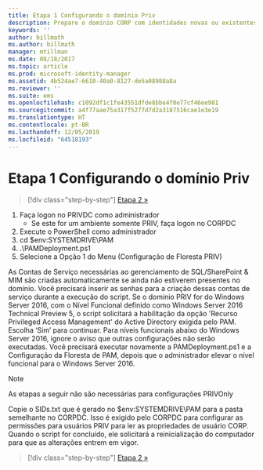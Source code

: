```yaml
---
title: Etapa 1 Configurando o domínio Priv
description: Prepare o domínio CORP com identidades novas ou existentes para serem gerenciadas pelo Privileged Identity Manager usando scripts
keywords: ''
author: billmath
ms.author: billmath
manager: mtillman
ms.date: 08/18/2017
ms.topic: article
ms.prod: microsoft-identity-manager
ms.assetid: 4b524ae7-6610-40a0-8127-de5a08988a8a
ms.reviewer: ''
ms.suite: ems
ms.openlocfilehash: c1092df1c1fe43551dfde8bbe4f0e77cf46ee981
ms.sourcegitcommit: a4f77aae75a317f5277d7d2a3187516cae1e3e19
ms.translationtype: HT
ms.contentlocale: pt-BR
ms.lasthandoff: 12/05/2019
ms.locfileid: "64518193"
---
```

# <a name="step-1-configuring-the-priv-domain"></a>Etapa 1 Configurando o domínio Priv

> [!div class="step-by-step"]
> [Etapa 2 »](sp1-step2-configuring-corp-domain.md)

1. Faça logon no PRIVDC como administrador
   * Se este for um ambiente somente PRIV, faça logon no CORPDC
2. Execute o PowerShell como administrador
3. cd $env:SYSTEMDRIVE\PAM
4. .\PAMDeployment.ps1
5. Selecione a Opção 1 do Menu (Configuração de Floresta PRIV)


As Contas de Serviço necessárias ao gerenciamento de SQL/SharePoint & MIM são criadas automaticamente se ainda não estiverem presentes no domínio. Você precisará inserir as senhas para a criação dessas contas de serviço durante a execução do script.
Se o domínio PRIV for do Windows Server 2016, com o Nível Funcional definido como Windows Server 2016 Technical Preview 5, o script solicitará a habilitação da opção 'Recurso Privileged Access Management' do Active Directory exigida pelo PAM. Escolha ‘Sim’ para continuar.
Para níveis funcionais abaixo do Windows Server 2016, ignore o aviso que outras configurações não serão executadas. Você precisará executar novamente a PAMDeployment.ps1 e a Configuração da Floresta de PAM, depois que o administrador elevar o nível funcional para o Windows Server 2016.

>[!NOTE]
>As etapas a seguir não são necessárias para configurações PRIVOnly

Copie o SIDs.txt que é gerado no $env:SYSTEMDRIVE\PAM para a pasta semelhante no CORPDC. Isso é exigido pelo CORPDC para configurar as permissões para usuários PRIV para ler as propriedades de usuário CORP.
Quando o script for concluído, ele solicitará a reinicialização do computador para que as alterações entrem em vigor.

> [!div class="step-by-step"]
> [Etapa 2 »](sp1-step2-configuring-corp-domain.md)
